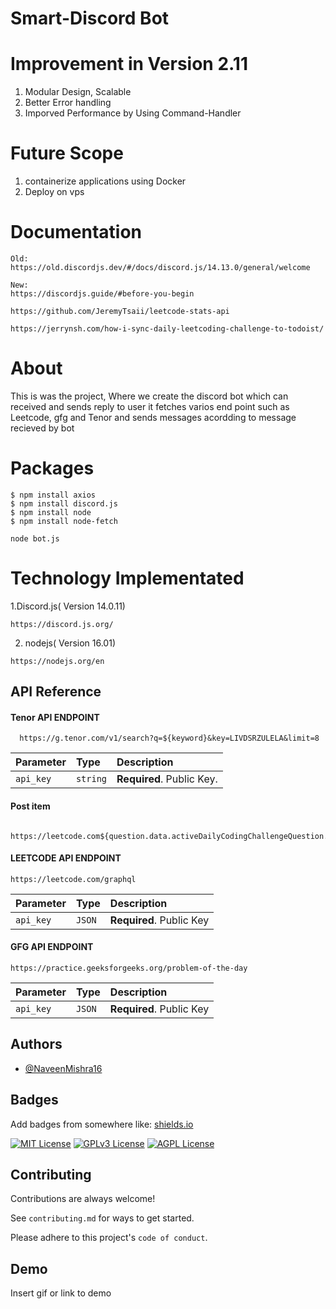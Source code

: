 
# Smart-Discord Bot
# Improvement in Version 2.11
1. Modular Design, Scalable
2. Better Error handling
3. Imporved Performance by Using Command-Handler

   
# Future Scope 
1. containerize applications using Docker
2. Deploy on vps

# Documentation
````
Old:
https://old.discordjs.dev/#/docs/discord.js/14.13.0/general/welcome
````
````
New:
https://discordjs.guide/#before-you-begin
````
````
https://github.com/JeremyTsaii/leetcode-stats-api
````
````
https://jerrynsh.com/how-i-sync-daily-leetcoding-challenge-to-todoist/
````
   
# About 
This is was the project, Where  we create the discord bot which can received and sends reply to user 
it fetches varios end point such as Leetcode, gfg and Tenor and sends messages acordding to message recieved by bot 


# Packages
```
$ npm install axios 
$ npm install discord.js
$ npm install node
$ npm install node-fetch
   ```

 

 `node bot.js`
# Technology Implementated 

 1.Discord.js( Version 14.0.11)
 ``` https
 https://discord.js.org/
 ```
 2. nodejs( Version 16.01)
 
``` https
https://nodejs.org/en
 ```

 
## API Reference


#### Tenor API ENDPOINT
```http
  https://g.tenor.com/v1/search?q=${keyword}&key=LIVDSRZULELA&limit=8
```

| Parameter | Type     | Description                |
| :-------- | :------- | :------------------------- |
| `api_key` | `string` | **Required**. Public Key.  |

#### Post item

```http
 https://leetcode.com${question.data.activeDailyCodingChallengeQuestion.link}
```
#### LEETCODE API ENDPOINT 
  ```httph
  https://leetcode.com/graphql

  ```
 Parameter | Type     | Description                |
| :-------- | :------- | :------------------------- |
| `api_key` | `JSON` | **Required**. Public Key |

#### GFG API ENDPOINT 
  ```httph
 https://practice.geeksforgeeks.org/problem-of-the-day

  ```
 Parameter | Type     | Description                |
| :-------- | :------- | :------------------------- |
| `api_key` | `JSON` | **Required**. Public Key |
## Authors

- [@NaveenMishra16](https://github.com/NavinMishra16)


## Badges

Add badges from somewhere like: [shields.io](https://shields.io/)

[![MIT License](https://img.shields.io/badge/License-MIT-green.svg)](https://choosealicense.com/licenses/mit/)
[![GPLv3 License](https://img.shields.io/badge/License-GPL%20v3-yellow.svg)](https://opensource.org/licenses/)
[![AGPL License](https://img.shields.io/badge/license-AGPL-blue.svg)](http://www.gnu.org/licenses/agpl-3.0)


## Contributing

Contributions are always welcome!

See `contributing.md` for ways to get started.

Please adhere to this project's `code of conduct`.


## Demo
Insert gif or link to demo




